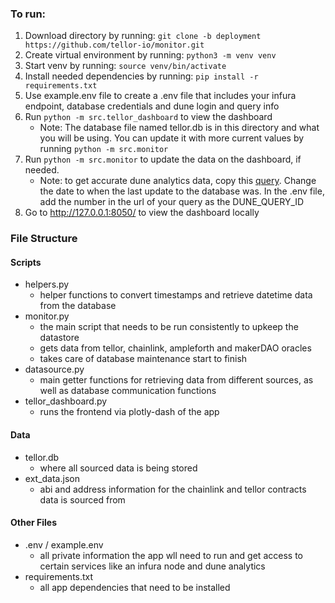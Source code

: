 

### To run:

 1. Download directory by running: `git clone -b deployment https://github.com/tellor-io/monitor.git`
 2. Create virtual environment by running: `python3 -m venv venv`
 3. Start venv by running: `source venv/bin/activate`
 4. Install needed dependencies by running: `pip install -r requirements.txt`
 5. Use example.env file to create a .env file that includes your infura endpoint, database credentials and dune login and query info
 6. Run `python -m src.tellor_dashboard` to view the dashboard
    * Note: The database file named tellor.db is in this directory and what you will be using. You can update it with more current values by running `python -m src.monitor`
 7. Run `python -m src.monitor` to update the data on the dashboard, if needed.  
    * Note: to get accurate dune analytics data, copy this [query](https://dune.xyz/queries/136563). Change the date to when the last update to the database was. In the .env file, add the number in the url of your query as the DUNE_QUERY_ID
 8. Go to http://127.0.0.1:8050/ to view the dashboard locally


### File Structure 

#### Scripts
* helpers.py
  * helper functions to convert timestamps and retrieve datetime data from the database
* monitor.py
  * the main script that needs to be run consistently to upkeep the datastore
  * gets data from tellor, chainlink, ampleforth and makerDAO oracles
  * takes care of database maintenance start to finish
* datasource.py
  * main getter functions for retrieving data from different sources, as well as database communication functions
* tellor_dashboard.py
  * runs the frontend via plotly-dash of the app

#### Data
* tellor.db
  * where all sourced data is being stored
* ext_data.json
  * abi and address information for the chainlink and tellor contracts data is sourced from

#### Other Files
* .env / example.env
  * all private information the app wll need to run and get access to certain services like an infura node and dune analytics
* requirements.txt
  * all app dependencies that need to be installed
